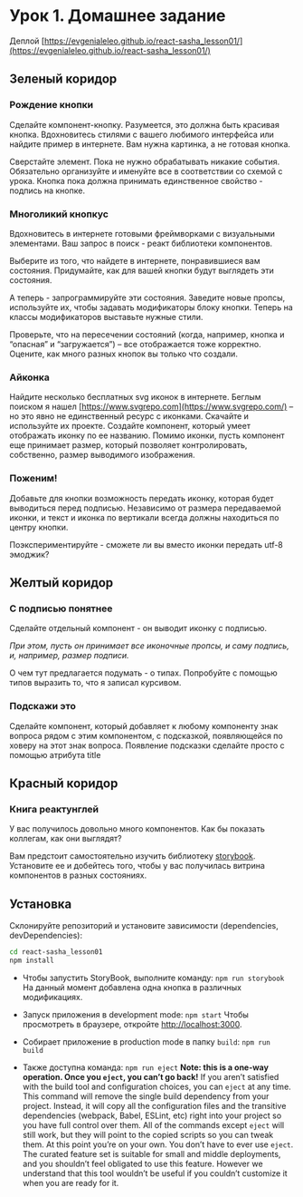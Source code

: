 # Урок 1. Домашнее задание

Деплой [https://evgenialeleo.github.io/react-sasha_lesson01/](https://evgenialeleo.github.io/react-sasha_lesson01/)

## Зеленый коридор

### Рождение кнопки

Сделайте компонент-кнопку. Разумеется, это должна быть красивая кнопка. Вдохновитесь стилями с вашего любимого интерфейса или найдите пример в интернете. Вам нужна картинка, а не готовая кнопка.

Сверстайте элемент. Пока не нужно обрабатывать никакие события. Обязательно организуйте и именуйте все в соответствии со схемой с урока. Кнопка пока должна принимать единственное свойство - подпись на кнопке.

### Многоликий кнопкус

Вдохновитесь в интернете готовыми фреймворками с визуальными элементами. Ваш запрос в поиск - реакт библиотеки компонентов.

Выберите из того, что найдете в интернете, понравившиеся вам состояния. Придумайте, как для вашей кнопки будут выглядеть эти состояния.

А теперь - запрограммируйте эти состояния. Заведите новые пропсы, используйте их, чтобы задавать модификаторы блоку кнопки. Теперь на классы модификаторов выставьте нужные стили.

Проверьте, что на пересечении состояний (когда, например, кнопка и “опасная” и “загружается”) – все отображается тоже корректно. Оцените, как много разных кнопок вы только что создали.

### Айконка

Найдите несколько бесплатных svg иконок в интернете. Беглым поиском я нашел [https://www.svgrepo.com](https://www.svgrepo.com/) – но это явно не единственный ресурс с иконками. Скачайте и используйте их проекте. Создайте компонент, который умеет отображать иконку по ее названию. Помимо иконки, пусть компонент еще принимает размер, который позволяет контролировать, собственно, размер выводимого изображения.

### Поженим!

Добавьте для кнопки возможность передать иконку, которая будет выводиться перед подписью. Независимо от размера передаваемой иконки, и текст и иконка по вертикали всегда должны находиться по центру кнопки.

Поэкспериментируйте - сможете ли вы вместо иконки передать utf-8 эмоджик?

## Желтый коридор

### С подписью понятнее

Сделайте отдельный компонент - он выводит иконку с подписью.

_При этом, пусть он принимает все иконочные пропсы, и саму подпись, и, например, размер подписи._

О чем тут предлагается подумать - о типах. Попробуйте с помощью типов выразить то, что я записал курсивом.

### Подскажи это

Сделайте компонент, который добавляет к любому компоненту знак вопроса рядом с этим компонентом, с подсказкой, появляющейся по ховеру на этот знак вопроса. Появление подсказки сделайте просто с помощью атрибута title

## Красный коридор

### Книга реактунглей

У вас получилось довольно много компонентов. Как бы показать коллегам, как они выглядят?

Вам предстоит самостоятельно изучить библиотеку [storybook](https://storybook.js.org). Установите ее и добейтесь того, чтобы у вас получилась витрина компонентов в разных состояниях.

## Установка

Склонируйте репозиторий и установите зависимости (dependencies, devDependencies):

```sh
cd react-sasha_lesson01
npm install
```

- Чтобы запустить StoryBook, выполните команду:
  `npm run storybook`
  На данный момент добавлена одна кнопка в различных модификациях.

- Запуск приложения в development mode:
  `npm start`
  Чтобы просмотреть в браузере, откройте [http://localhost:3000](http://localhost:3000).

- Собирает приложение в production mode в папку `build`:
  `npm run build`

- Также доступна команда:
  `npm run eject`
  **Note: this is a one-way operation. Once you `eject`, you can’t go back!**
  If you aren’t satisfied with the build tool and configuration choices, you can `eject` at any time. This command will remove the single build dependency from your project.
  Instead, it will copy all the configuration files and the transitive dependencies (webpack, Babel, ESLint, etc) right into your project so you have full control over them. All of the commands except `eject` will still work, but they will point to the copied scripts so you can tweak them. At this point you’re on your own.
  You don’t have to ever use `eject`. The curated feature set is suitable for small and middle deployments, and you shouldn’t feel obligated to use this feature. However we understand that this tool wouldn’t be useful if you couldn’t customize it when you are ready for it.
